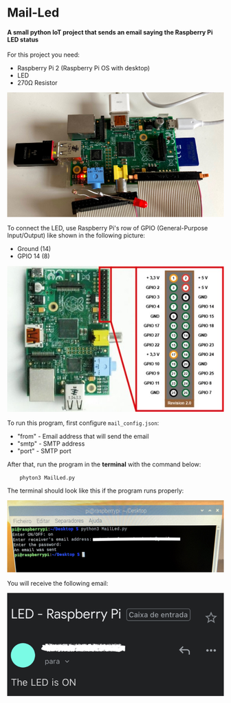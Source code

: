 # Mail-Led

#### A small python IoT project that sends an email saying the Raspberry Pi LED status

For this project you need:
- Raspberry Pi 2 (Raspberry Pi OS with desktop)
- LED
- 270Ω Resistor

![](Images/IMG_3044.jpg)

To connect the LED, use Raspberry Pi's row of GPIO (General-Purpose Input/Output) like shown in the following picture:
- Ground (14)
- GPIO 14 (8)

![](Images/Raspberry-pi-pinout.jpg)

To run this program, first configure `mail_config.json`:

- "from" - Email address that will send the email
- "smtp" - SMTP address
- "port" - SMTP port

After that, run the program in the **terminal** with the command below:
    
        phyton3 MailLed.py

The terminal should look like this if the program runs properly:

![](Images/IMG_3046.jpg)

You will receive the following email:

![](Images/IMG_3047.PNG)

